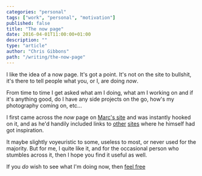 ```yaml
---
categories: "personal"
tags: ["work", "personal", "motivation"]
published: false
title: "The now page"
date: 2016-04-01T11:00:00+01:00
description: ""
type: "article"
author: "Chris Gibbons"
path: "/writing/the-now-page"
---
```


I like the idea of a now page. It's got a point. It's not on the site to bullshit, it's there to tell people what you, or I, are doing _now_.

From time to time I get asked what am I doing, what am I working on and if it's anything good, do I have any side projects on the go, how's my photography coming on, etc...

I first came across the _now_ page on [Marc's site](https://marcjenkins.co.uk/now/) and was instantly hooked on it, and as he'd handily included links to [other](https://sivers.org/nowff) [sites](https://nownownow.com/) where he himself had got inspiration.

It maybe slightly voyeuristic to some, useless to most, or never used for the majority. But for me, I quite like it, and for the occasional person who stumbles across it, then I hope you find it useful as well.

If you _do_ wish to see what I'm doing now, then [feel free](/now)
